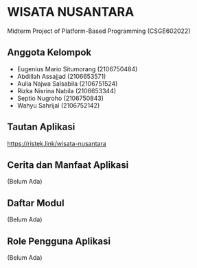 # WISATA NUSANTARA
Midterm Project of Platform-Based Programming (CSGE602022)

## Anggota Kelompok
- Eugenius Mario Situmorang (2106750484)
- Abdillah Assajjad (2106653571)
- Aulia Najwa Salsabila (2106751524)
- Rizka Nisrina Nabila (2106653344)
- Septio Nugroho (2106750843)
- Wahyu Sahrijal (2106752142)

## Tautan Aplikasi
https://ristek.link/wisata-nusantara

## Cerita dan Manfaat Aplikasi
(Belum Ada)

## Daftar Modul
(Belum Ada)

## Role Pengguna Aplikasi
(Belum Ada)